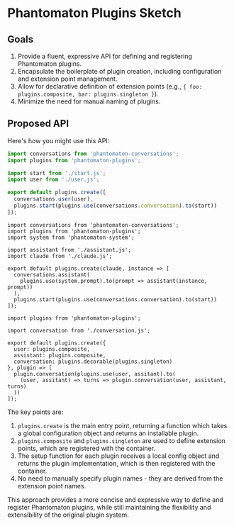 # Phantomaton Plugins Sketch

## Goals

1. Provide a fluent, expressive API for defining and registering Phantomaton plugins.
2. Encapsulate the boilerplate of plugin creation, including configuration and extension point management.
3. Allow for declarative definition of extension points (e.g., `{ foo: plugins.composite, bar: plugins.singleton }`).
4. Minimize the need for manual naming of plugins.

## Proposed API

Here's how you might use this API:

```javascript
import conversations from 'phantomaton-conversations';
import plugins from 'phantomaton-plugins';

import start from './start.js';
import user from './user.js';

export default plugins.create([
  conversations.user(user),
  plugins.start(plugins.use(conversations.conversation).to(start))
]);
```

```
import conversations from 'phantomaton-conversations';
import plugins from 'phantomaton-plugins';
import system from 'phantomaton-system';

import assistant from './assistant.js';
import claude from './claude.js';

export default plugins.create(claude, instance => [
  conversations.assistant(
    plugins.use(system.prompt).to(prompt => assistant(instance, prompt))
  ),
  plugins.start(plugins.use(conversations.conversation).to(start))
]);
```

```
import plugins from 'phantomaton-plugins';

import conversation from './conversation.js';

export default plugins.create({
  user: plugins.composite,
  assistant: plugins.composite,
  conversation: plugins.decorable(plugins.singleton)
}, plugin => [
  plugin.conversation(plugins.use(user, assitant).to(
    (user, assitant) => turns => plugin.conversation(user, assistant, turns)
  ))
]);
```

The key points are:

1. `plugins.create` is the main entry point, returning a function which takes a global configuration object and returns an installable plugin.
2. `plugins.composite` and `plugins.singleton` are used to define extension points, which are registered with the container.
3. The setup function for each plugin receives a local config object and returns the plugin implementation, which is then registered with the container.
4. No need to manually specify plugin names - they are derived from the extension point names.

This approach provides a more concise and expressive way to define and register Phantomaton plugins, while still maintaining the flexibility and extensibility of the original plugin system.